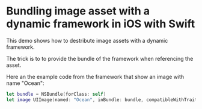 # Bundling image asset with a dynamic framework in iOS with Swift

This demo shows how to destribute image assets with a dynamic framework.

The trick is to to provide the bundle of the framework when referencing the asset.

Here an the example code from the framework that show an image with name "Ocean":

```Swift
let bundle = NSBundle(forClass: self)
let image UIImage(named: "Ocean", inBundle: bundle, compatibleWithTraitCollection: nil)
```

